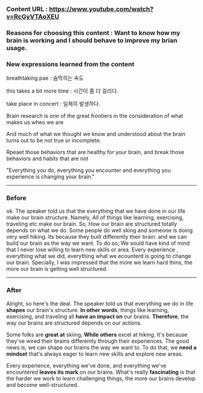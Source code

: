 ### Content URL : https://www.youtube.com/watch?v=RcGyVTAoXEU

### Reasons for choosing this content : Want to know how my brain is working and I should behave to improve my brian usage.

### New expressions learned from the content

breathtaking pae : 숨막히는 속도

this takes a bit more time : 시간이 좀 더 걸리다.

take place in concert : 일제히 발생하다.

Brain research is one of the great frontiers in the consideration of what makes us wheo we are

And much of what we thought we know and understood about the brain turns out to be not true or incomplete.

Rpeaet those behaviors that are healthy for your brain, and break those behaviors and habits that are not

"Everything you do, everything you encounter and everything you experience is changing your brain."

---

### Before

ok. The speaker told us that the everything that we have done in our life make our brain structure. Namely, All of things like learning, exercising, traveling etc make our brain. So, How our brain are structured totally depends on what we do. Some people do well sking and someone is doing very well hiking. Its because they built differently their brain. and we can build our brain as the way we want. To do so, We sould have kind of mind that I never lose willing to learn new skills or area. Every experience , everything what we did, everything what we ecounterd is going to change our brain. Specially, I was impressed that the more we learn hard thins, the more our brain is getting well structured.

---

### After

Alright, so here's the deal. The speaker told us that everything we do in life <b>shapes</b> our brain's structure. <b>In other words</b>, things like learning, exercising, and traveling all <b>have an impact on</b> our brains. <b>Therefore</b>, the way our brains are structured depends on our actions.

Some folks are <b>great at</b> skiing, <b>While others</b> excel at hiking. It's because they've wired their brains differently through their experiences. The good news is, we can shape our brains the way we want to. To do that, we <b>need a mindset</b> that's always eager to learn new skills and explore new areas.

Every experience, everything we've done, and everything we've encountered <b>leaves its mark</b> on our brains. What's really <b>fascinating</b> is that the harder we work to learn challenging things, the more our brains develop and become well-structured.

